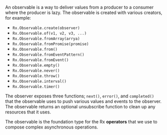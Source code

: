 An observable is a way to deliver values from a producer to a consumer where the producer is lazy. The observable is created with various creators, for example:
- ``Rx.Observable.create(observer)``
- ``Rx.Observable.of(v1, v2, v3, ...)``
- ``Rx.Observable.fromArray(arrya)``
- ``Rx.Observable.fromPromise(promise)``
- ``Rx.Observable.from()``
- ``Rx.Observable.fromEventPattern()``
- ``Rx.Observable.fromEvent()``
- ``Rx.Observable.empty()``
- ``Rx.Observable.never()``
- ``Rx.Observable.throw()``
- ``Rx.Observable.interval()``
- ``Rx.Observable.timer()``

The observer exposes three functions; ``next()``, ``error()``, and ``completed()`` that the observable uses to push various values and events to the observer. The observable returns an optional unsubscribe function to clean up any resources that it uses. 

The observable is the foundation type for the Rx **operators** that we use to compose complex asynchronous operations.
